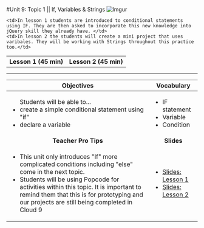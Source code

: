 #Unit 9: Topic 1 || If, Variables & Strings
 ![Imgur](http://i.imgur.com/6cwaNWa.jpg)
 
<table>
<tr>
	<th>Lesson 1 (45 min)</th>
	<th>Lesson 2 (45 min)</th>
</tr>
<tr>

	<td>In lesson 1 students are introduced to conditional statements using IF. They are then asked to incorporate this new knowledge into jQuery skill they already have. </td>
	<td>In lesson 2 the students will create a mini project that uses varibales. They will be working with Strings throughout this practice too.</td>
</tr>
</table>

***


| Objectives | Vocabulary |
|-------|-------|
| <ul>Students will be able to...<li> create a simple conditional statement using "if"</li> <li>declare a variable</li> </ul>  | <ul>  <li>IF statement</li> <li>Variable</li> <li>Condition</li></ul> | 
| <center> **Teacher Pro Tips** </center> |<center> **Slides** </center> |
|<ul><li>This unit only introduces "If" more complicated conditions including "else" come in the next topic.</li> <li>Students will be using Popcode for activities within this topic. It is important to remind them that this is for prototyping and our projects are still being completed in Cloud 9</li></ul>| <ul><li><a href = "https://docs.google.com/presentation/d/1lNSWilos9yjpj3dOUpr3Uhqk1y1X2e-gUIYRgdSQXwE/edit#slide=id.g14ecb9111c_1_0">Slides: Lesson 1</a></li> <li> <a href = "https://docs.google.com/presentation/d/1lNSWilos9yjpj3dOUpr3Uhqk1y1X2e-gUIYRgdSQXwE/edit#slide=id.g11512f67a7_0_57" target="_blank">Slides: Lesson 2</a></li></ul> | 






